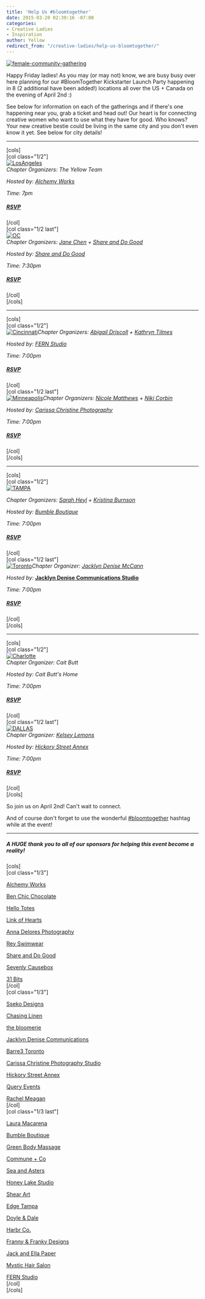 ```yaml
---
title: 'Help Us #bloomtogether'
date: 2015-03-20 02:39:16 -07:00
categories:
- Creative Ladies
- Inspiration
author: Yellow
redirect_from: "/creative-ladies/help-us-bloomtogether/"
---
```


[![female-community-gathering](https://yellow-blog-images.imgix.net/2015/03/female-community-gathering.jpg)](https://yellow-blog-images.imgix.net/2015/03/female-community-gathering.jpg)

Happy Friday ladies! As you may (or may not) know, we are busy busy over here planning for our #BloomTogether Kickstarter Launch Party happening in 8 (2 additional have been added!) locations all over the US + Canada on the evening of April 2nd :)

See below for information on each of the gatherings and if there's one happening near you, grab a ticket and head out! Our heart is for connecting creative women who want to use what they have for good. Who knows? Your new creative bestie could be living in the same city and you don't even know it yet. See below for city details!

* * *

[cols]  
[col class="1/2"]  
[![LosAngeles](https://yellow-blog-images.imgix.net/2015/03/LosAngeles.jpg)](https://ti.to/yellowconference/bloom-together-la)  
_Chapter Organizers: The Yellow Team_

_Hosted by: [Alchemy Works](http://www.alchemyworks.us/)_

_Time: 7pm_

##### [RSVP](https://ti.to/yellowconference/bloom-together-la)

[/col]  
[col class="1/2 last"]  
[![OC](https://yellow-blog-images.imgix.net/2015/03/OC.jpg)](https://ti.to/yellowconference/bloom-together-oc)  
_Chapter Organizers: _[Jane Chen](https://instagram.com/pinkjaney/) + [Share and Do Good](http://www.shareanddogood.com/)__

_Hosted by: [Share and Do Good](http://www.shareanddogood.com/)_

_Time: 7:30pm_

##### [RSVP](https://ti.to/yellowconference/bloom-together-oc)

[/col]  
[/cols]

* * *

[cols]  
[col class="1/2"]  
[![Cincinnati](https://yellow-blog-images.imgix.net/2015/03/Cincinnati.jpg)](https://ti.to/yellowconference/bloom-together-cincinnati)_Chapter Organizers:_ _[Abigail Driscoll](http://www.ritesofasylum.com/) + [Kathryn Tilmes](https://instagram.com/kathryntilmes/)_

_Hosted by: [FERN Studio](http://www.fern-shop.com/)_

_Time:_ _7:00pm_

##### [RSVP](https://ti.to/yellowconference/bloom-together-cincinnati)

[/col]  
[col class="1/2 last"]  
[![Minneapolis](https://yellow-blog-images.imgix.net/2015/03/Minneapolis.jpg)](https://ti.to/yellowconference/bloom-together-minneapolis)_Chapter Organizers:_ _[Nicole Matthews](http://www.thebloomerie.com/) + [Niki Corbin](http://www.thebloomerie.com/)_

_Hosted by:_ _[Carissa Christine Photography](http://www.carissachristine.com/)_

_Time:_ _7:00pm_

##### [RSVP](https://ti.to/yellowconference/bloom-together-minneapolis)

[/col]  
[/cols]

* * *

[cols]  
[col class="1/2"]  
[![TAMPA](https://yellow-blog-images.imgix.net/2015/03/TAMPA.jpg)](https://ti.to/yellowconference/bloom-together-tampa)

_Chapter Organizers:_ _[Sarah Heyl](http://sarahheyl.com/) + [Kristina Burnson](https://instagram.com/kristinaburnson)_

_Hosted by:_ _[Bumble Boutique](http://www.bumbletampa.com/)_

_Time:_ _7:00pm_

##### [RSVP](https://ti.to/yellowconference/bloom-together-tampa)

[/col]  
[col class="1/2 last"]  
[![Toronto](https://yellow-blog-images.imgix.net/2015/03/Toronto.jpg)](https://ti.to/yellowconference/bloom-together-toronto)_Chapter Organizer:_ [_Jacklyn Denise McCann_](http://www.jacklyndenise.com/)

_Hosted by:_ __[Jacklyn Denise Communications Studio](http://www.jacklyndenise.com/)__

_Time:_ _7:00pm_

##### [RSVP](https://ti.to/yellowconference/bloom-together-toronto)

[/col]  
[/cols]

* * *

[cols]  
[col class="1/2"]  
[![Charlotte](https://yellow-blog-images.imgix.net/2015/03/Charlotte.jpg)](https://ti.to/yellowconference/bloom-together-charlotte)  
_Chapter Organizer:_ _Cait Butt_

_Hosted by:_ _Cait Butt's Home_

_Time:_ _7:00pm_

##### [RSVP](https://ti.to/yellowconference/bloom-together-charlotte)

[/col]  
[col class="1/2 last"]  
[![DALLAS](https://yellow-blog-images.imgix.net/2015/03/DALLAS.jpg)](https://ti.to/yellowconference/bloom-together-Dallas)  
_Chapter Organizer:_ _[Kelsey Lemons](http://sheinthemaking.blogspot.com/)_

_Hosted by:_ [_Hickory Street Annex_](http://www.hickorystreetannex.com/)

_Time:_ _7:00pm_

##### [RSVP](https://ti.to/yellowconference/bloom-together-Dallas)

[/col]  
[/cols]

So join us on April 2nd! Can't wait to connect.

And of course don't forget to use the wonderful [#bloomtogether](https://instagram.com/explore/tags/bloomtogether/) hashtag while at the event!

* * *

##### **A HUGE thank you to all of our sponsors for helping this event become a reality!**

[cols]  
[col class="1/3"]

[Alchemy Works](http://www.alchemyworks.us/)

[Ben Chic Chocolate](http://www.benchic.com/)

[Hello Totes](http://hellototes.storenvy.com/)

[Link of Hearts](http://www.linkofhearts.com/)

[Anna Delores Photography](http://www.annadelores.com/)

[Rey Swimwear](reyswimwear.com)

[Share and Do Good](http://www.shareanddogood.com/)

[Sevenly Causebox](https://causebox.sevenly.org/)

[31 Bits](http://31bits.com/)  
[/col]  
[col class="1/3"]

[Sseko Designs](http://ssekodesigns.com/)

[Chasing Linen](http://chasinglinen.com/)

[the bloomerie](http://www.thebloomerie.com/)

[Jacklyn Denise Communications](https://instagram.com/jacklyndeniseco/)

[Barre3 Toronto](https://instagram.com/barre3toronto/)

[Carissa Christine Photography Studio](http://www.carissachristine.com/)

[Hickory Street Annex](http://www.hickorystreetannex.com/)

[Query Events](http://queryevents.com/)

[Rachel Meagan](http://rachelmeaganphotography.com/)  
[/col]  
[col class="1/3 last"]

[Laura Macarena](http://www.lauramacarena.com/)

[Bumble Boutique](http://facebook.com/bumbletampa)

[Green Body Massage](http://www.greenbodymassage.com/)

[Commune + Co](http://communeandco.com/)

[Sea and Asters](https://www.facebook.com/Sea.Asters)

[Honey Lake Studio](honeylakestudio.bigcartel.com)

[Shear Art](http://shearart.com)

[Edge Tampa](http://edgesalontampa.com)

[Doyle & Dale](http://doyleanddale.com)

[Harbr Co.](http://harbr.co)

[Franny & Franky Designs](https://www.facebook.com/frannyandfranky)

[Jack and Ella Paper](http://jackandellapaper.com)

[Mystic Hair Salon](http://mystichair.com)

[FERN Studio](http://www.fern-shop.com/)  
[/col]  
[/cols]

